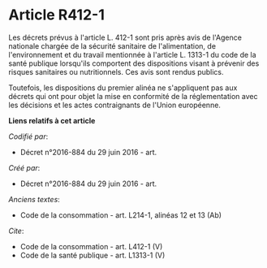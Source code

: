 # Article R412-1

Les décrets prévus à l'article L. 412-1 sont pris après avis de l'Agence nationale chargée de la sécurité sanitaire de
l'alimentation, de l'environnement et du travail mentionnée à l'article L. 1313-1 du code de la santé publique lorsqu'ils
comportent des dispositions visant à prévenir des risques sanitaires ou nutritionnels. Ces avis sont rendus publics. 

Toutefois, les dispositions du premier alinéa ne s'appliquent pas aux décrets qui ont pour objet la mise en conformité de la
réglementation avec les décisions et les actes contraignants de l'Union européenne.

**Liens relatifs à cet article**

_Codifié par_:

  - Décret n°2016-884 du 29 juin 2016 - art.

_Créé par_:

  - Décret n°2016-884 du 29 juin 2016 - art.

_Anciens textes_:

  - Code de la consommation - art. L214-1, alinéas 12 et 13 (Ab)

_Cite_:

  - Code de la consommation - art. L412-1 (V)
  - Code de la santé publique - art. L1313-1 (V)
